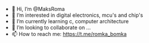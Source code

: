 - 👋 Hi, I’m @MaksRoma
- 👀 I’m interested in digital electronics, mcu's and chip's
- 🌱 I’m currently learning c, computer architecture
- 💞️ I’m looking to collaborate on ...
- 📫 How to reach me: https://t.me/romka_bomka

<!---
MaksRoma/MaksRoma is a ✨ special ✨ repository because its `README.md` (this file) appears on your GitHub profile.
You can click the Preview link to take a look at your changes.
--->
